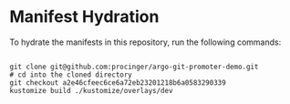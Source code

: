 
# Manifest Hydration

To hydrate the manifests in this repository, run the following commands:

```shell

git clone git@github.com:procinger/argo-git-promoter-demo.git
# cd into the cloned directory
git checkout a2e46cfeec6ce6a72eb23201218b6a0583290339
kustomize build ./kustomize/overlays/dev
```